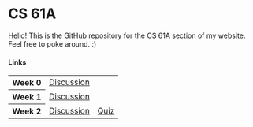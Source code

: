 # CS 61A
Hello! This is the GitHub repository for the CS 61A section of my website. Feel free to poke around. :)

#### Links
<table>
    <tr>
        <th>Week 0</th> <td><a href="sp16/disc/disc0_notes.md">Discussion</a></td>
    </tr>
    <tr>
        <th>Week 1</th> <td><a href="sp16/disc/disc1_notes.md">Discussion</a></td>
    </tr>
    <tr>
        <th>Week 2</th> <td><a href="sp16/disc/disc2_notes.md">Discussion</a></td> <td><a href="sp16/quiz/quiz2.pdf">Quiz</a></td>
    </tr>
</table>
